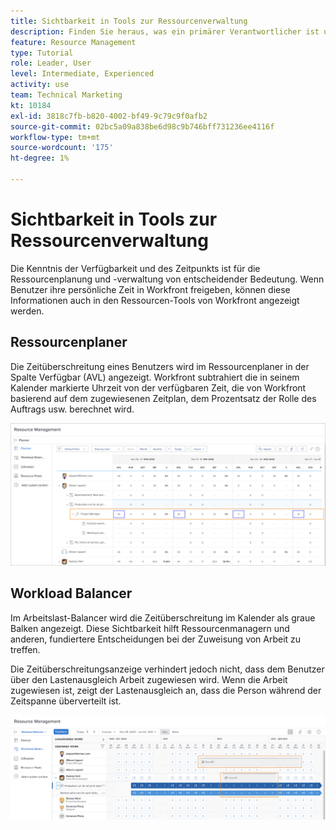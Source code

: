```yaml
---
title: Sichtbarkeit in Tools zur Ressourcenverwaltung
description: Finden Sie heraus, was ein primärer Verantwortlicher ist und wie er sich auf die Verwaltung Ihrer Ressourcen auswirkt.
feature: Resource Management
type: Tutorial
role: Leader, User
level: Intermediate, Experienced
activity: use
team: Technical Marketing
kt: 10184
exl-id: 3818c7fb-b820-4002-bf49-9c79c9f0afb2
source-git-commit: 02bc5a09a838be6d98c9b746bff731236ee4116f
workflow-type: tm+mt
source-wordcount: '175'
ht-degree: 1%

---
```


# Sichtbarkeit in Tools zur Ressourcenverwaltung

Die Kenntnis der Verfügbarkeit und des Zeitpunkts ist für die Ressourcenplanung und -verwaltung von entscheidender Bedeutung. Wenn Benutzer ihre persönliche Zeit in Workfront freigeben, können diese Informationen auch in den Ressourcen-Tools von Workfront angezeigt werden.

## Ressourcenplaner

Die Zeitüberschreitung eines Benutzers wird im Ressourcenplaner in der Spalte Verfügbar (AVL) angezeigt. Workfront subtrahiert die in seinem Kalender markierte Uhrzeit von der verfügbaren Zeit, die von Workfront basierend auf dem zugewiesenen Zeitplan, dem Prozentsatz der Rolle des Auftrags usw. berechnet wird.

![Zeitlimit in verfügbarer Spalte](assets/vis_01.png)

## Workload Balancer

Im Arbeitslast-Balancer wird die Zeitüberschreitung im Kalender als graue Balken angezeigt. Diese Sichtbarkeit hilft Ressourcenmanagern und anderen, fundiertere Entscheidungen bei der Zuweisung von Arbeit zu treffen.

Die Zeitüberschreitungsanzeige verhindert jedoch nicht, dass dem Benutzer über den Lastenausgleich Arbeit zugewiesen wird. Wenn die Arbeit zugewiesen ist, zeigt der Lastenausgleich an, dass die Person während der Zeitspanne überverteilt ist.

![Grau-Zeitleiste](assets/vis_02.png)
